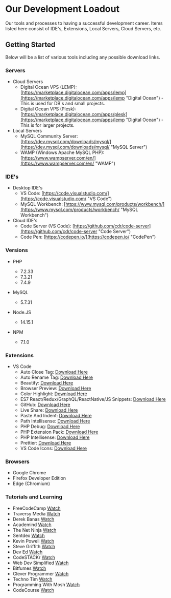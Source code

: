 # Our Development Loadout

Our tools and processes to having a successful development career. Items listed here consist of IDE's, Extensions, Local Servers, Cloud Servers, etc.

## Getting Started

Below will be a list of various tools including any possible download links.

### Servers

- Cloud Servers
  * Digital Ocean VPS (LEMP): [https://marketplace.digitalocean.com/apps/lemp](https://marketplace.digitalocean.com/apps/lemp "Digital Ocean") - This is used for DB's and small projects.
  * Digital Ocean VPS (Plesk): [https://marketplace.digitalocean.com/apps/plesk](https://marketplace.digitalocean.com/apps/lemp "Digital Ocean") - This is for larger projects.
- Local Servers
  * MySQL Community Server: [https://dev.mysql.com/downloads/mysql/](https://dev.mysql.com/downloads/mysql/ "MySQL Server")
  * WAMP (Windows Apache MySQL PHP): [https://www.wampserver.com/en/](https://www.wampserver.com/en/ "WAMP")

### IDE's

- Desktop IDE's
  * VS Code: [https://code.visualstudio.com/](https://code.visualstudio.com/ "VS Code")
  * MySQL Workbench: [https://www.mysql.com/products/workbench/](https://www.mysql.com/products/workbench/ "MySQL Workbench")
- Cloud IDE's
  * Code Server (VS Code): [https://github.com/cdr/code-server](https://github.com/cdr/code-server "Code Server")
  * Code Pen: [https://codepen.io/](https://codepen.io/ "CodePen")

### Versions

- PHP
  * 7.2.33
  * 7.3.21
  * 7.4.9
  
- MySQL
  * 5.7.31
  
- Node.JS
  * 14.15.1
  
- NPM
  * 7.1.0
  
### Extensions
- VS Code
  * Auto Close Tag: [Download Here](https://marketplace.visualstudio.com/items?itemName=formulahendry.auto-close-tag "Auto Close Tag")
  * Auto Rename Tag: [Download Here](https://marketplace.visualstudio.com/items?itemName=formulahendry.auto-rename-tag "Auto Rename Tag")
  * Beautify: [Download Here](https://marketplace.visualstudio.com/items?itemName=HookyQR.beautify "Beautify")
  * Browser Preview: [Download Here](https://marketplace.visualstudio.com/items?itemName=auchenberg.vscode-browser-preview "Browser Preview")
  * Color Highlight: [Download Here](https://marketplace.visualstudio.com/items?itemName=naumovs.color-highlight "Color Height")
  * ES7 React/Redux/GraphQL/ReactNative/JS Snippets: [Download Here](https://marketplace.visualstudio.com/items?itemName=dsznajder.es7-react-js-snippets "")
  * GitHub: [Download Here](https://marketplace.visualstudio.com/items?itemName=KnisterPeter.vscode-github "GitHub")
  * Live Share: [Download Here](https://marketplace.visualstudio.com/items?itemName=MS-vsliveshare.vsliveshare "Live Share")
  * Paste And Indent: [Download Here](https://marketplace.visualstudio.com/items?itemName=Rubymaniac.vscode-paste-and-indent "Paste And Indent")
  * Path Intellisense: [Download Here](https://marketplace.visualstudio.com/items?itemName=christian-kohler.path-intellisense "Path Intellisense")
  * PHP Debug: [Download Here](https://marketplace.visualstudio.com/items?itemName=felixfbecker.php-debug "PHP Debug")
  * PHP Extension Pack: [Download Here](https://marketplace.visualstudio.com/items?itemName=felixfbecker.php-pack "PHP Extension Pack")
  * PHP Intellisense: [Download Here](https://marketplace.visualstudio.com/items?itemName=felixfbecker.php-intellisense "PHP Intellisense")
  * Prettier: [Download Here](https://marketplace.visualstudio.com/items?itemName=esbenp.prettier-vscode "Prettier")
  * VS Code Icons: [Download Here](https://marketplace.visualstudio.com/items?itemName=vscode-icons-team.vscode-icons "VS Code Icons")
  
### Browsers
- Google Chrome
- Firefox Developer Edition
- Edge (Chromium)

### Tutorials and Learning
- FreeCodeCamp [Watch](https://www.youtube.com/channel/UC8butISFwT-Wl7EV0hUK0BQ)
- Traversy Media [Watch](https://www.youtube.com/user/TechGuyWeb)
- Derek Banas [Watch](https://www.youtube.com/user/derekbanas)
- Academind [Watch](https://www.youtube.com/channel/UCSJbGtTlrDami-tDGPUV9-w)
- The Net Ninja [Watch](https://www.youtube.com/channel/UCW5YeuERMmlnqo4oq8vwUpg)
- Sentdex [Watch](https://www.youtube.com/user/sentdex)
- Kevin Powell [Watch](https://www.youtube.com/user/KepowOb)
- Steve Griffith [Watch](https://www.youtube.com/channel/UCTBGXCJHORQjivtgtMsmkAQ)
- Dev Ed [Watch](https://www.youtube.com/channel/UClb90NQQcskPUGDIXsQEz5Q)
- CodeSTACKr [Watch](https://www.youtube.com/channel/UCDCHcqyeQgJ-jVSd6VJkbCw)
- Web Dev Simplified [Watch](https://www.youtube.com/channel/UCFbNIlppjAuEX4znoulh0Cw)
- Bitfumes [Watch](https://www.youtube.com/channel/UC_hG9fglfmShkwex1KVydHA)
- Clever Programmer [Watch](https://www.youtube.com/channel/UCqrILQNl5Ed9Dz6CGMyvMTQ)
- Techno Tim [Watch](https://www.youtube.com/channel/UCOk-gHyjcWZNj3Br4oxwh0A)
- Programming With Mosh [Watch](https://www.youtube.com/channel/UCWv7vMbMWH4-V0ZXdmDpPBA)
- CodeCourse [Watch](https://www.youtube.com/channel/UCpOIUW62tnJTtpWFABxWZ8g)
